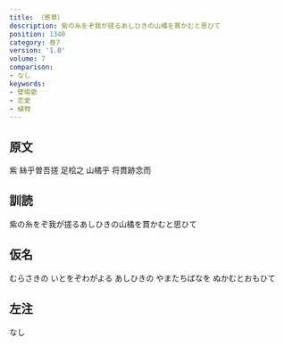 ```yaml
---
title: （寄草）
description: 紫の糸をぞ我が搓るあしひきの山橘を貫かむと思ひて
position: 1340
category: 巻7
version: '1.0'
volume: 7
comparison:
- なし
keywords:
- 譬喩歌
- 恋愛
- 植物
---
```


## 原文

紫 絲乎曽吾搓 足桧之 山橘乎 将貫跡念而

## 訓読

紫の糸をぞ我が搓るあしひきの山橘を貫かむと思ひて

## 仮名

むらさきの いとをぞわがよる あしひきの やまたちばなを ぬかむとおもひて

## 左注

なし
